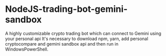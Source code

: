 # NodeJS-trading-bot-gemini-sandbox

A highly customizable crypto trading bot which can connect to Gemini using your personal api
It's necessary to download npm, yarn, add personal cryptocompare and gemini sandbox api and then run in WindowsPowerShell.
